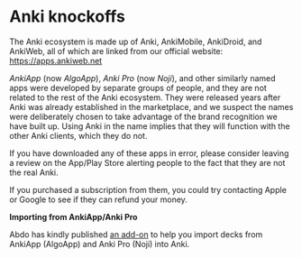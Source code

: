 # Anki knockoffs

The Anki ecosystem is made up of Anki, AnkiMobile, AnkiDroid, and AnkiWeb, all of which are linked from our official website: <https://apps.ankiweb.net>

*AnkiApp* (now *AlgoApp*), *Anki Pro* (now *Noji*), and other similarly named apps were developed by separate groups of people, and they are not related to the rest of the Anki ecosystem. They were released years after Anki was already established in the marketplace, and we suspect the names were deliberately chosen to take advantage of the brand recognition we have built up. Using Anki in the name implies that they will function with the other Anki clients, which they do not.

If you have downloaded any of these apps in error, please consider leaving a review on the App/Play Store alerting people to the fact that they are not the real Anki.

If you purchased a subscription from them, you could try contacting Apple or Google to see if they can refund your money.

**Importing from AnkiApp/Anki Pro**

Abdo has kindly published [an add-on](https://ankiweb.net/shared/info/2072125761
) to help you import decks from AnkiApp (AlgoApp) and Anki Pro (Noji) into Anki. 

